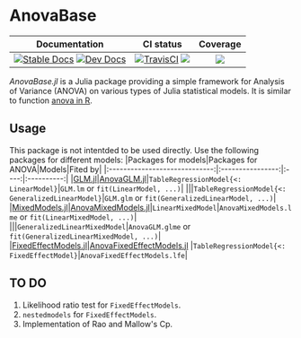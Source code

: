 # AnovaBase
|Documentation|CI status|Coverage|
|:-----------:|:-------:|:------:|
|[![Stable Docs][docs-stable-img]][docs-stable-url] [![Dev Docs][docs-dev-img]][docs-dev-url]| [![TravisCI][travis-img]][travis-url] [![][ci-img]][ci-url]| [![][codecov-img]][codecov-url]|

[docs-dev-img]: https://img.shields.io/badge/docs-dev-blue.svg
[docs-dev-url]: https://yufongpeng.github.io/AnovaBase.jl/dev
[docs-stable-img]: https://img.shields.io/badge/docs-stable-blue.svg
[docs-stable-url]: https://yufongpeng.github.io/AnovaBase.jl/stable
[travis-img]: https://travis-ci.com/yufongpeng/AnovaBase.jl.svg?branch=master
[travis-url]: https://travis-ci.com/github/yufongpeng/AnovaBase.jl
[ci-img]: https://github.com/yufongpeng/AnovaBase.jl/workflows/CI/badge.svg
[ci-url]: https://github.com/yufongpeng/AnovaBase.jl/actions?query=workflow%3ACI
[codecov-img]: https://codecov.io/gh/yufongpeng/AnovaBase.jl/branch/main/graph/badge.svg?token=XXS9TJB8IU
[codecov-url]: https://codecov.io/gh/yufongpeng/AnovaBase.jl

*AnovaBase.jl* is a Julia package providing a simple framework for Analysis of Variance (ANOVA) on various types of Julia statistical models.
It is similar to function [anova in R](https://www.rdocumentation.org/packages/stats/versions/3.6.2/topics/anova).

## Usage
This package is not intentded to be used directly.
Use the following packages for different models:
|Packages for models|Packages for ANOVA|Models|Fited by|
|:-----------------------------:|:----------------:|:----:|:----------:|
|[GLM.jl](https://juliastats.org/GLM.jl/stable/)|[AnovaGLM.jl](https://github.com/yufongpeng/AnovaGLM.jl)|`TableRegressionModel{<: LinearModel}`|`GLM.lm` or `fit(LinearModel, ...)`|
|||`TableRegressionModel{<: GeneralizedLinearModel}`|`GLM.glm` or `fit(GeneralizedLinearModel, ...)`|
|[MixedModels.jl](https://juliastats.org/MixedModels.jl/stable/)|[AnovaMixedModels.jl](https://github.com/yufongpeng/AnovaMixedModels.jl)|`LinearMixedModel`|`AnovaMixedModels.lme` or `fit(LinearMixedModel, ...)`|
|||`GeneralizedLinearMixedModel`|`AnovaGLM.glme` or `fit(GeneralizedLinearMixedModel, ...)`|
|[FixedEffectModels.jl](https://github.com/FixedEffects/FixedEffectModels.jl)|[AnovaFixedEffectModels.jl](https://github.com/yufongpeng/AnovaFixedEffectModels.jl) |`TableRegressionModel{<: FixedEffectModel}`|`AnovaFixedEffectModels.lfe`|

## TO DO
1. Likelihood ratio test for `FixedEffectModels`.
2. `nestedmodels` for `FixedEffectModels`.
3. Implementation of Rao and Mallow's Cp.

